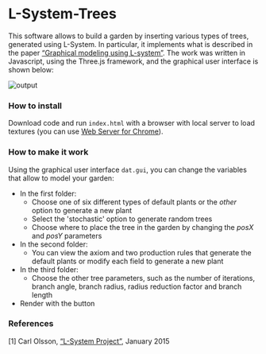 # L-System-Trees
This software allows to build a garden by inserting various types of trees, generated using L-System.
In particular, it implements what is described in the paper [“Graphical modeling using L-system”](http://algorithmicbotany.org/papers/abop/abop-ch1.pdf).
The work was written in Javascript, using the Three.js framework, and the graphical user interface is shown below:

![output](https://github.com/loredeluca/L-System-Trees/blob/master/garden.gif)


### How to install
Download code and run `index.html` with a browser with local server to load textures (you can use [Web Server for Chrome](https://chrome.google.com/webstore/detail/web-server-for-chrome/ofhbbkphhbklhfoeikjpcbhemlocgigb)).

### How to make it work
Using the graphical user interface `dat.gui`, you can change the variables that allow to model your garden:
- In the first folder:
	- Choose one of six different types of default plants or the _other_ option to generate a new plant
	- Select the 'stochastic' option to generate random trees
	- Choose where to place the tree in the garden by changing the _posX_ and _posY_ parameters
- In the second folder:
	- You can view the axiom and two production rules that generate the default plants or modify each field to generate a new plant
- In the third folder:
	- Choose the other tree parameters, such as the number of iterations, branch angle, branch radius, radius reduction factor and branch length
- Render with the button

### References
[1] Carl Olsson, [“L-System Project”](https://www.carl-olsson.com/project/l-system/), January 2015
